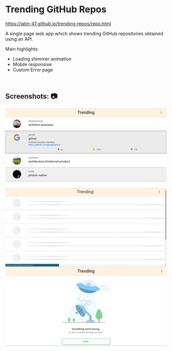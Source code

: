 # Trending GitHub Repos
https://jatin-47.github.io/trending-repos/repo.html

A single page web app which shows trending GitHub repositories obtained using an API.

Main highlights:
- Loading shimmer animation
- Mobile responsive
- Custom Error page
<br>

## Screenshots: :camera:

![Screeshot1](https://github.com/jatin-47/trending-repos/blob/main/images/ScreenShots/ss1.png)
![Screeshot2](https://github.com/jatin-47/trending-repos/blob/main/images/ScreenShots/ss2.png)
![Screeshot3](https://github.com/jatin-47/trending-repos/blob/main/images/ScreenShots/ss3.png)
